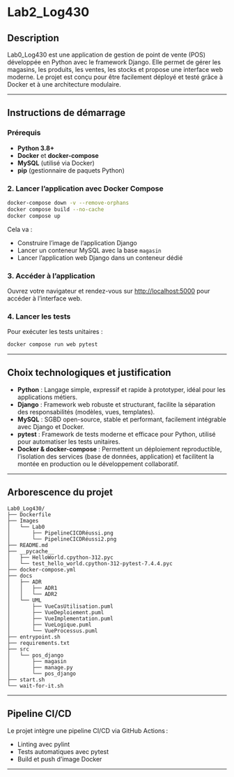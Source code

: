 # Lab2_Log430

## Description

Lab0_Log430 est une application de gestion de point de vente (POS) développée en Python avec le framework Django. Elle permet de gérer les magasins, les produits, les ventes, les stocks et propose une interface web moderne. Le projet est conçu pour être facilement déployé et testé grâce à Docker et à une architecture modulaire.

---

## Instructions de démarrage

### Prérequis

- **Python 3.8+**
- **Docker** et **docker-compose**
- **MySQL** (utilisé via Docker)
- **pip** (gestionnaire de paquets Python)

### 2. Lancer l’application avec Docker Compose

```bash
docker-compose down -v --remove-orphans
docker compose build --no-cache
docker compose up
```

Cela va :
- Construire l’image de l’application Django
- Lancer un conteneur MySQL avec la base `magasin`
- Lancer l’application web Django dans un conteneur dédié

### 3. Accéder à l’application

Ouvrez votre navigateur et rendez-vous sur [http://localhost:5000](http://localhost:5000) pour accéder à l’interface web.

### 4. Lancer les tests

Pour exécuter les tests unitaires :

```bash
docker compose run web pytest
```

---

## Choix technologiques et justification

- **Python** : Langage simple, expressif et rapide à prototyper, idéal pour les applications métiers.
- **Django** : Framework web robuste et structurant, facilite la séparation des responsabilités (modèles, vues, templates).
- **MySQL** : SGBD open-source, stable et performant, facilement intégrable avec Django et Docker.
- **pytest** : Framework de tests moderne et efficace pour Python, utilisé pour automatiser les tests unitaires.
- **Docker & docker-compose** : Permettent un déploiement reproductible, l’isolation des services (base de données, application) et facilitent la montée en production ou le développement collaboratif.

---

## Arborescence du projet

```
Lab0_Log430/
├── Dockerfile
├── Images
│   └── Lab0
│       ├── PipelineCICDRéussi.png
│       └── PipelineCICDRéussi2.png
├── README.md
├── __pycache__
│   ├── HelloWorld.cpython-312.pyc
│   └── test_hello_world.cpython-312-pytest-7.4.4.pyc
├── docker-compose.yml
├── docs
│   ├── ADR
│   │   ├── ADR1
│   │   └── ADR2
│   └── UML
│       ├── VueCasUtilisation.puml
│       ├── VueDeploiement.puml
│       ├── VueImplementation.puml
│       ├── VueLogique.puml
│       └── VueProcessus.puml
├── entrypoint.sh
├── requirements.txt
├── src
│   └── pos_django
│       ├── magasin
│       ├── manage.py
│       └── pos_django
├── start.sh
└── wait-for-it.sh
```

---

## Pipeline CI/CD

Le projet intègre une pipeline CI/CD via GitHub Actions :
- Linting avec pylint
- Tests automatiques avec pytest
- Build et push d’image Docker

---

